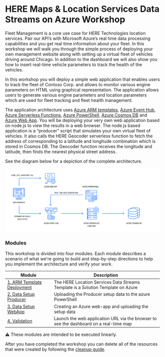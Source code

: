 # HERE Maps & Location Services Data Streams on Azure Workshop
Fleet Management is a core use case for HERE Technologies location services. Pair our API’s with Microsoft Azure’s real time data processing capabilities and you get real time information about your fleet. In this workshop we will walk you through the simple process of deploying your own management website along with setting up a virtual fleet of vehicles driving around Chicago. In addition to the dashboard we will also show you how to insert real-time vehicle parameters to track the health of the vehicles.

In this workshop you will deploy a simple web application that enables users to track the fleet of Contoso Corp. and allows to monitor various engine parameters on HTML using graphical representation. The application allows users to generate various engine parameters and location parameters which are used for fleet tracking and fleet health management. 

The application architecture uses [Azure ARM templates](https://docs.microsoft.com/en-us/azure/azure-resource-manager/resource-manager-quickstart-create-templates-use-the-portal), [Azure Event Hub](https://docs.microsoft.com/en-us/azure/event-hubs/), [Azure Serverless Functions](https://azure.microsoft.com/en-in/services/functions/), [Azure PowerShell](https://docs.microsoft.com/en-us/powershell/azure/overview?view=azps-1.8.0), [Azure Cosmos DB](https://azure.microsoft.com/en-in/services/cosmos-db/) and [Azure Web App](https://azure.microsoft.com/en-in/services/app-service/web). You will be deploying your very own web application based on node.js to view the results in a web browser. The node.js based application is a “producer” script that simulates your own virtual fleet of vehicles. It also calls the HERE Geocoder serverless function to fetch the address of corresponding to a latitude and longitude combination which is stored in Cosmos DB. The Geocoder function receives the longitude and latitude, then finds the nearest physical street address. 

See the diagram below for a depiction of the complete architecture. 

  ![Architecture Diagram](Images/architecture.png)

### Modules

This workshop is divided into four modules. Each module describes a scenario of
what we're going to build and step-by-step directions to help you implement the
architecture and verify your work.

| Module        | Description |
|---------------|-------------|
| [1. ARM Template Deployment][ARM Template Deploy] | The HERE Location Services Data Streams Template is a Solution Template on Azure  |
| [2. Data Setup Producer][Data_Setup_Producer] | Uploading the Producer setup data to the azure PowerShell  |
| [3. Data Setup WebApp][Data_Setup_WebApp] | Creating an Azure web-app and uploading the setup data  |
| [4. Validation][Validation] | Launch the web application URL via the browser to see the dashboard on a real-time map  |




:warning: These modules are intended to be executed linearly.

After you have completed the workshop you can delete all of the resources that were created by following the [cleanup guide][cleanup].




[ARM Template Deploy]:1_ARM_Template_Deploy/
[Data_Setup_Producer]:2_Data_Setup_Producer/
[Data_Setup_WebApp]:3_Data_Setup_WebApp/
[Validation]:4_Validation/
[cleanup]: 5_CleanUp/
